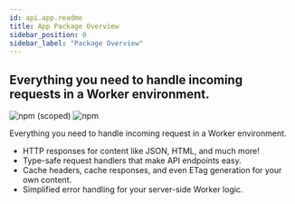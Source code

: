```yaml
---
id: api.app.readme
title: App Package Overview
sidebar_position: 0
sidebar_label: "Package Overview"
---
```



## Everything you need to handle incoming requests in a Worker environment.

![npm (scoped)](https://img.shields.io/npm/v/@keywork/app)
![npm](https://img.shields.io/npm/dm/@keywork/app)

Everything you need to handle incoming request in a Worker environment.

- HTTP responses for content like JSON, HTML, and much more!
- Type-safe request handlers that make API endpoints easy.
- Cache headers, cache responses, and even ETag generation for your own content.
- Simplified error handling for your server-side Worker logic.
